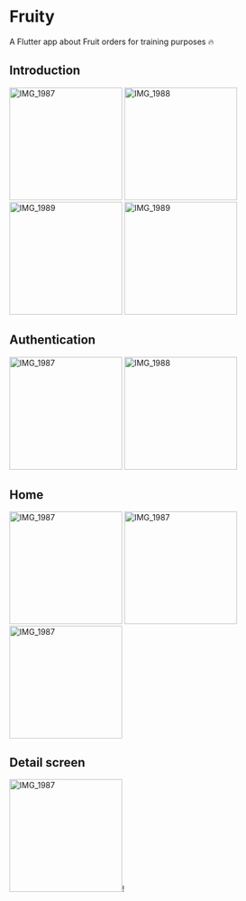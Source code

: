 # Fruity

A Flutter app about Fruit orders for training purposes 🔥


## Introduction
<img src="https://github.com/viethoang207/fruit_app/assets/51428409/2167576c-af91-4593-a88c-7501c4521972" alt="IMG_1987" style="width:200px;">
<img src="https://github.com/viethoang207/fruit_app/assets/51428409/99dde6cb-420c-4967-9987-e19d8c835a57" alt="IMG_1988" style="width:200px;">
<img src="https://github.com/viethoang207/fruit_app/assets/51428409/737b011d-8eb3-419b-a4e6-0c67348ebd44" alt="IMG_1989" style="width:200px;">
<img src="https://github.com/viethoang207/fruit_app/assets/51428409/82f9f0a6-955d-43ea-8f8f-4b6991a2a93d" alt="IMG_1989" style="width:200px;">


## Authentication
<img src="https://github.com/viethoang207/fruit_app/assets/51428409/b57a08b7-c918-4336-b444-63f6a6cb3f36" alt="IMG_1987" style="width:200px;">
<img src="https://github.com/viethoang207/fruit_app/assets/51428409/1861f78c-9194-4f8c-9513-b795743cff39" alt="IMG_1988" style="width:200px;">


## Home
<img src="https://github.com/viethoang207/fruit_app/assets/51428409/a19ef496-49cc-4f1c-9f98-95294e122d2a" alt="IMG_1987" style="width:200px;">
<img src="https://github.com/viethoang207/fruit_app/assets/51428409/966a86be-1bfd-4517-845b-511b6aaed7d9" alt="IMG_1987" style="width:200px;">
<img src="https://github.com/viethoang207/fruit_app/assets/51428409/128a7d56-b6db-4952-80ca-49d30f5b0bb0" alt="IMG_1987" style="width:200px;">


## Detail screen
<img src="https://github.com/viethoang207/fruit_app/assets/51428409/df5bd1c6-8752-4df6-82d6-bd144a491fc1" alt="IMG_1987" style="width:200px;">!
